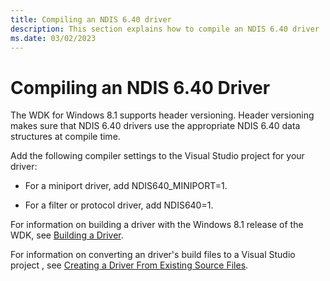 ```yaml
---
title: Compiling an NDIS 6.40 driver
description: This section explains how to compile an NDIS 6.40 driver
ms.date: 03/02/2023
---
```


# Compiling an NDIS 6.40 Driver


The WDK for Windows 8.1 supports header versioning. Header versioning makes sure that NDIS 6.40 drivers use the appropriate NDIS 6.40 data structures at compile time.

Add the following compiler settings to the Visual Studio project for your driver:

-   For a miniport driver, add NDIS640\_MINIPORT=1.

-   For a filter or protocol driver, add NDIS640=1.

For information on building a driver with the Windows 8.1 release of the WDK, see [Building a Driver](../develop/building-a-driver.md).

For information on converting an driver's build files to a Visual Studio project , see [Creating a Driver From Existing Source Files](../develop/creating-a-driver-from-existing-source-files.md).

 


